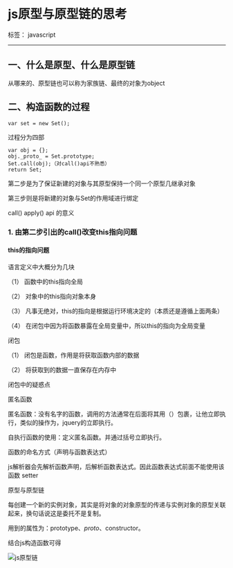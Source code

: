 ﻿# js原型与原型链的思考

标签： javascript

---

## 一、什么是原型、什么是原型链

从哪来的、原型链也可以称为家族链、最终的对象为object 

## 二、构造函数的过程

    var set = new Set();

过程分为四部

    var obj = {};
    obj._proto_ = Set.prototype;
    Set.call(obj);（对call()api不熟悉）
    return Set;

第二步是为了保证新建的对象与其原型保持一个同一个原型几继承对象

第三步则是将新建的对象与Set的作用域进行绑定

call() apply() api 的意义

### 1. 由第二步引出的call()改变this指向问题

#### this的指向问题


语言定义中大概分为几块

（1）	函数中的this指向全局

（2）	对象中的this指向对象本身

（3）	凡事无绝对，this的指向是根据运行环境决定的（本质还是遵循上面两条）

（4）	在闭包中因为将函数暴露在全局变量中，所以this的指向为全局变量

闭包

（1）	闭包是函数，作用是将获取函数内部的数据

（2）	将获取到的数据一直保存在内存中

闭包中的疑惑点

匿名函数

匿名函数：没有名字的函数，调用的方法通常在后面将其用（）包裹，让他立即执行，类似的操作为，jquery的立即执行。

自执行函数的使用：定义匿名函数。并通过括号立即执行。

函数的命名方式（声明与函数表达式）

js解析器会先解析函数声明，后解析函数表达式。因此函数表达式前面不能使用该函数
setter


原型与原型链

每创建一个新的实例对象，其实是将对象的对象原型的传递与实例对象的原型关联起来，换句话说这是委托不是复制。

用到的属性为：prototype、_proto_、constructor。

结合js构造函数可得

![js原型链](https://raw.githubusercontent.com/mqyqingfeng/Blog/master/Images/prototype3.png)
